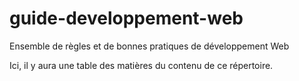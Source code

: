 # guide-developpement-web
Ensemble de règles et de bonnes pratiques de développement Web

Ici, il y aura une table des matières du contenu de ce répertoire. 
